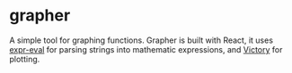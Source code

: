 # grapher

A simple tool for graphing functions. Grapher is built with React, it uses [expr-eval](https://github.com/silentmatt/expr-eval) for parsing strings into mathematic expressions, and [Victory](https://formidable.com/open-source/victory/) for plotting.
